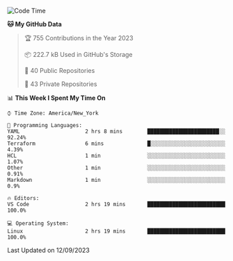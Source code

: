 <!--START_SECTION:waka-->
![Code Time](http://img.shields.io/badge/Code%20Time-205%20hrs%2022%20mins-blue)

**🐱 My GitHub Data** 

> 🏆 755 Contributions in the Year 2023
 > 
> 📦 222.7 kB Used in GitHub's Storage 
 > 
> 📜 40 Public Repositories 
 > 
> 🔑 43 Private Repositories  
 > 
📊 **This Week I Spent My Time On** 

```text
⌚︎ Time Zone: America/New_York

💬 Programming Languages: 
YAML                     2 hrs 8 mins        ███████████████████████░░   92.24% 
Terraform                6 mins              █░░░░░░░░░░░░░░░░░░░░░░░░   4.39% 
HCL                      1 min               ░░░░░░░░░░░░░░░░░░░░░░░░░   1.07% 
Other                    1 min               ░░░░░░░░░░░░░░░░░░░░░░░░░   0.91% 
Markdown                 1 min               ░░░░░░░░░░░░░░░░░░░░░░░░░   0.9%

🔥 Editors: 
VS Code                  2 hrs 19 mins       █████████████████████████   100.0%

💻 Operating System: 
Linux                    2 hrs 19 mins       █████████████████████████   100.0%

```


 Last Updated on 12/09/2023
<!--END_SECTION:waka-->